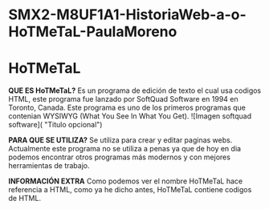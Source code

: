 # SMX2-M8UF1A1-HistoriaWeb-a-o-HoTMeTaL-PaulaMoreno
# HoTMeTaL

**QUE ES HoTMeTaL?**
Es un programa de edición de texto el cual usa codigos HTML, este programa fue lanzado por SoftQuad Software en 1994 en Toronto, Canada. Este programa es uno de los primeros programas que contenian WYSIWYG (What You See In What  You Get).
![Imagen softquad software]( "Titulo opcional")

**PARA QUE SE UTILIZA?**
Se utiliza para crear y editar paginas webs. Actualmente este programa no se utiliza a penas ya que de hoy en dia podemos encontrar otros programas más modernos y con mejores herramientas de trabajo.

**INFORMACIÓN EXTRA**
Como podemos ver el nombre HoTMeTaL hace referencia a HTML, como ya he dicho antes, HoTMeTaL contiene codigos de HTML.